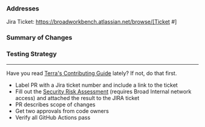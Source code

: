 ### Addresses
Jira Ticket: https://broadworkbench.atlassian.net/browse/[Ticket #]
<!--Please give an abridged version of why this change is needed -->


### Summary of Changes
<!--Please give an abridged version of the ticket description here and/or fill out the following fields.-->


### Testing Strategy

----
Have you read [Terra's Contributing Guide](https://github.com/DataBiosphere/terra-ui/wiki/Contributor-Guide) lately? If not, do that first.

- Label PR with a Jira ticket number and include a link to the ticket
- Fill out the [Security Risk Assessment](https://sdarq.dsp-appsec.broadinstitute.org/jira-ticket-risk-assesment) (requires Broad Internal network access) and attached the result to the JIRA ticket
- PR describes scope of changes
- Get two approvals from code owners
- Verify all GitHub Actions pass
